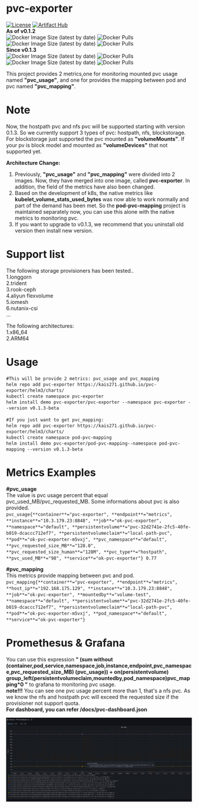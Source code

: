 # pvc-exporter
[![License](https://img.shields.io/badge/License-Apache%202.0-blue.svg)](https://opensource.org/licenses/Apache-2.0)
[![Artifact Hub](https://img.shields.io/endpoint?url=https://artifacthub.io/badge/repository/pvc-exporter)](https://artifacthub.io/packages/search?repo=pvc-exporter)  
**As of v0.1.2**  
![Docker Image Size (latest by date)](https://img.shields.io/docker/image-size/dockerid31415926/block-pvc-scanner?label=block-pvc-scanner)
![Docker Pulls](https://img.shields.io/docker/pulls/dockerid31415926/block-pvc-scanner)
![Docker Image Size (latest by date)](https://img.shields.io/docker/image-size/dockerid31415926/pod-pvc-mapping?color=green&label=pod-pvc-mapping)
![Docker Pulls](https://img.shields.io/docker/pulls/dockerid31415926/pod-pvc-mapping?color=green)  
**Since v0.1.3**  
![Docker Image Size (latest by date)](https://img.shields.io/docker/image-size/dockerid31415926/pvc-exporter?label=pvc-exporter)
![Docker Pulls](https://img.shields.io/docker/pulls/dockerid31415926/pvc-exporter)  
![Docker Image Size (latest by date)](https://img.shields.io/docker/image-size/dockerid31415926/pod-pvc-mapping?color=green&label=pod-pvc-mapping)
![Docker Pulls](https://img.shields.io/docker/pulls/dockerid31415926/pod-pvc-mapping?color=green)  

This project provides 2 metrics,one for monitoring mounted pvc usage named **"pvc_usage"**, and one for provides the mapping between pod and pvc named **"pvc_mapping"**.

# Note  
Now, the hostpath pvc and nfs pvc will be supported starting with version 0.1.3. So we currently support 3 types of pvc: hostpath, nfs, blockstorage.  
For blockstorage just supported the pvc mounted as **"volumeMounts"**. If your pv is block model and mounted as **"volumeDevices"** that not supported yet. 

**Architecture Change:**  
1. Previously, **"pvc_usage"** and **"pvc_mapping"** were divided into 2 images. Now, they have merged into one image, called **pvc-exporter**. In addition, the field of the metrics have also been changed.   
2. Based on the development of k8s, the native metrics like **kubelet_volume_stats_used_bytes** was now able to work normally and part of the demand has been met. So the **pod-pvc-mapping** project is maintained separately now, you can use this alone with the native metrics to monitoring pvc.  
3. If you want to upgrade to v0.1.3, we recommend that you uninstall old version then install new version.  

# Support list
The following storage provisioners has been tested..  
1.longgorn  
2.trident  
3.rook-ceph  
4.aliyun flexvolume  
5.iomesh  
6.nutanix-csi  
...  

The following architectures:  
1.x86_64  
2.ARM64  

 
# Usage
    #This will be provide 2 metrics: pvc_usage and pvc_mapping 
    helm repo add pvc-exporter https://kais271.github.io/pvc-exporter/helm3/charts/  
    kubectl create namespace pvc-exporter  
    helm install demo pvc-exporter/pvc-exporter --namespace pvc-exporter --version v0.1.3-beta  

    #If you just want to get pvc_mapping:  
    helm repo add pvc-exporter https://kais271.github.io/pvc-exporter/helm3/charts/
    kubectl create namespace pod-pvc-mapping
    helm install demo pvc-exporter/pod-pvc-mapping--namespace pod-pvc-mapping --version v0.1.3-beta  
    
# Metrics Examples  
**#pvc_usage**  
The value is pvc usage percent that equal pvc_used_MB/pvc_requested_MB. Some informations about pvc is also provided.  
`pvc_usage{**container**="pvc-exporter", **endpoint**="metrics", **instance**="10.3.179.23:8848", **job**="ok-pvc-exporter", **namespace**="default", **persistentvolume**="pvc-32d2741e-2fc5-40fe-b019-dcaccc712ef7", **persistentvolumeclaim**="local-path-pvc", **pod**="ok-pvc-exporter-m5vxj", **pvc_namespace**="default", **pvc_requested_size_MB**="128.0", **pvc_requested_size_human**="128M", **pvc_type**="hostpath", **pvc_used_MB**="98", **service**="ok-pvc-exporter"} 0.77  `

**#pvc_mapping**  
This metrics provide mapping between pvc and pod.  
`pvc_mapping{**container**="pvc-exporter", **endpoint**="metrics", **host_ip**="192.168.175.129", **instance**="10.3.179.23:8848", **job**="ok-pvc-exporter", **mountedby**="volume-test", **namespace**="default", **persistentvolume**="pvc-32d2741e-2fc5-40fe-b019-dcaccc712ef7", **persistentvolumeclaim**="local-path-pvc", **pod**="ok-pvc-exporter-m5vxj", **pod_namespace**="default", **service**="ok-pvc-exporter"}`

# Promethesus & Grafana

You can use this expression **" (sum without (container,pod,service,namespace,job,instance,endpoint,pvc_namespace,pvc_requested_size_MB) (pvc_usage)) + on(persistentvolume) group_left(persistentvolumeclaim,mountedby,pod_namespace)pvc_mapping*0 "** to grafana to monitoring pvc usage.  
**note!!!** You can see one pvc usage percent more than 1, that's a nfs pvc. As we know the nfs and hostpath pvc will exceed the requested size if the provisioner not support quota.  
**For dashboard, you can refer /docs/pvc-dashboard.json**  

![grafana-1](./docs/grafana-1.png)
